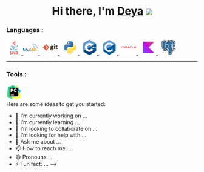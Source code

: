 <h1 align="center">Hi there, I'm <a href="https://daniilshat.ru/" target="_blank">Deya</a> 
<img src="https://github.com/blackcater/blackcater/raw/main/images/Hi.gif" height="32"/></h1>


### Languages :
<div>
  <a href="https://www.java.com" target="_blank" rel="noopener noreferrer">
    <img src="https://github.com/devicons/devicon/blob/master/icons/java/java-original-wordmark.svg" title="Java" 
  alt="Java" width="40" height="40"/>
  </a>
  <a href="https://www.mysql.com" target="_blank" rel="noopener noreferrer">
    <img src="https://github.com/devicons/devicon/blob/master/icons/mysql/mysql-original-wordmark.svg" title="MySQL" 
   alt="MySQL" width="40" height="40"/>
  </a>&nbsp;
  <a href="https://git-scm.com" target="_blank" rel="noopener noreferrer">
    <img src="https://github.com/devicons/devicon/blob/master/icons/git/git-original-wordmark.svg" title="Git" 
     alt="Git" width="40" height="40"/>
  </a>&nbsp;
  <a href="https://www.python.org" target="_blank" rel="noopener noreferrer">
    <img src="https://github.com/devicons/devicon/blob/master/icons/python/python-original.svg" title="Python" 
    alt="Python" width="40" height="40"/>
  </a>&nbsp;
<a href="https://isocpp.org" target="_blank" rel="noopener noreferrer">
    <img src="https://github.com/devicons/devicon/blob/master/icons/cplusplus/cplusplus-original.svg" title="C++" alt="C++" width="40" height="40"/>
</a>&nbsp;
<a href="https://en.cppreference.com/w/c" target="_blank" rel="noopener noreferrer">
    <img src="https://github.com/devicons/devicon/blob/master/icons/c/c-original.svg" title="C" alt="C" width="40" height="40"/>
</a>&nbsp;
<a href="https://www.oracle.com" target="_blank" rel="noopener noreferrer">
    <img src="https://github.com/devicons/devicon/blob/master/icons/oracle/oracle-original.svg" title="Oracle" alt="Oracle" width="40" height="40"/>
</a>&nbsp;
<a href="https://kotlinlang.org" target="_blank" rel="noopener noreferrer">
    <img src="https://github.com/devicons/devicon/blob/master/icons/kotlin/kotlin-original.svg" title="Kotlin" alt="Kotlin" width="40" height="40"/>
</a>&nbsp;
<a href="https://www.postgresql.org" target="_blank" rel="noopener noreferrer">
    <img src="https://github.com/devicons/devicon/blob/master/icons/postgresql/postgresql-original.svg" title="PostgreSQL" alt="PostgreSQL" width="40" height="40"/>
</a>
    
</div>

---
###  Tools :
<div>
  <img src="https://github.com/devicons/devicon/blob/master/icons/pycharm/pycharm-original.svg" title="Pycharm" **alt="Pycharm" width="40" height="40"/>

  
</div>
Here are some ideas to get you started:

- 🔭 I’m currently working on ...
- 🌱 I’m currently learning ...
- 👯 I’m looking to collaborate on ...
- 🤔 I’m looking for help with ...
- 💬 Ask me about ...
- 📫 How to reach me: ...
- 😄 Pronouns: ...
- ⚡ Fun fact: ...
-->

